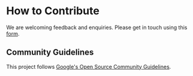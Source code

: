 # How to Contribute

We are welcoming feedback and enquiries. Please get in touch using this
[form](https://support.google.com/travel/contact/tim?pcff=category:travel_impact_model_(TIM)_specifications).

## Community Guidelines

This project follows
[Google's Open Source Community Guidelines](https://opensource.google/conduct/).
